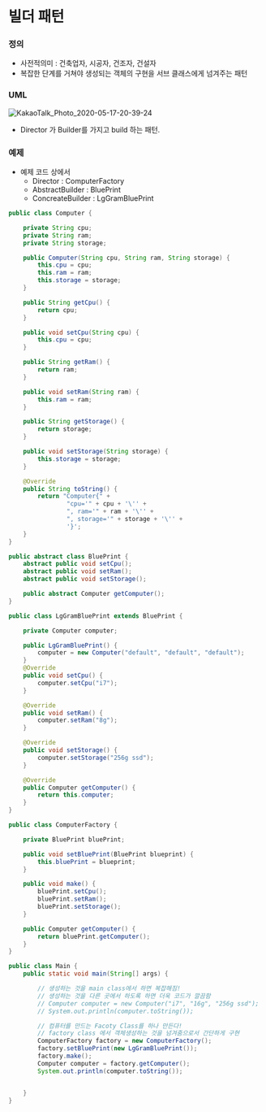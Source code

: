 # 빌더 패턴 

### 정의 
- 사전적의미 : 건축업자, 시공자, 건조자, 건설자
- 복잡한 단계를 거쳐야 생성되는 객체의 구현을 서브 클래스에게 넘겨주는 패턴

### UML
![KakaoTalk_Photo_2020-05-17-20-39-24](https://user-images.githubusercontent.com/38370976/82143413-c95f7900-987e-11ea-8c73-d7f8ab0376e6.png)
- Director 가 Builder를 가지고 build 하는 패턴.


### 예제
- 예제 코드 상에서 
    - Director : ComputerFactory
    - AbstractBuilder : BluePrint 
    - ConcreateBuilder : LgGramBluePrint

```java
public class Computer {

    private String cpu;
    private String ram;
    private String storage;

    public Computer(String cpu, String ram, String storage) {
        this.cpu = cpu;
        this.ram = ram;
        this.storage = storage;
    }

    public String getCpu() {
        return cpu;
    }

    public void setCpu(String cpu) {
        this.cpu = cpu;
    }

    public String getRam() {
        return ram;
    }

    public void setRam(String ram) {
        this.ram = ram;
    }

    public String getStorage() {
        return storage;
    }

    public void setStorage(String storage) {
        this.storage = storage;
    }

    @Override
    public String toString() {
        return "Computer{" +
                "cpu='" + cpu + '\'' +
                ", ram='" + ram + '\'' +
                ", storage='" + storage + '\'' +
                '}';
    }
}
```

```java
public abstract class BluePrint {
    abstract public void setCpu();
    abstract public void setRam();
    abstract public void setStorage();

    public abstract Computer getComputer();
}

public class LgGramBluePrint extends BluePrint {

    private Computer computer;

    public LgGramBluePrint() {
        computer = new Computer("default", "default", "default");
    }
    @Override
    public void setCpu() {
        computer.setCpu("i7");
    }

    @Override
    public void setRam() {
        computer.setRam("8g");
    }

    @Override
    public void setStorage() {
        computer.setStorage("256g ssd");
    }

    @Override
    public Computer getComputer() {
        return this.computer;
    }
}
```

```java
public class ComputerFactory {

    private BluePrint bluePrint;

    public void setBluePrint(BluePrint blueprint) {
        this.bluePrint = blueprint;
    }

    public void make() {
        bluePrint.setCpu();
        bluePrint.setRam();
        bluePrint.setStorage();
    }

    public Computer getComputer() {
        return bluePrint.getComputer();
    }
}
```


```java
public class Main {
    public static void main(String[] args) {

        // 생성하는 것을 main class에서 하면 복잡해짐!
        // 생성하는 것을 다른 곳에서 하도록 하면 더욱 코드가 깔끔함
        // Computer computer = new Computer("i7", "16g", "256g ssd");
        // System.out.println(computer.toString());

        // 컴퓨터를 만드는 Facoty Class를 하나 만든다!
        // factory class 에서 객체생성하는 것을 넘겨줌으로서 간단하게 구현
        ComputerFactory factory = new ComputerFactory();
        factory.setBluePrint(new LgGramBluePrint());
        factory.make();
        Computer computer = factory.getComputer();
        System.out.println(computer.toString());


    }
}
```




 
